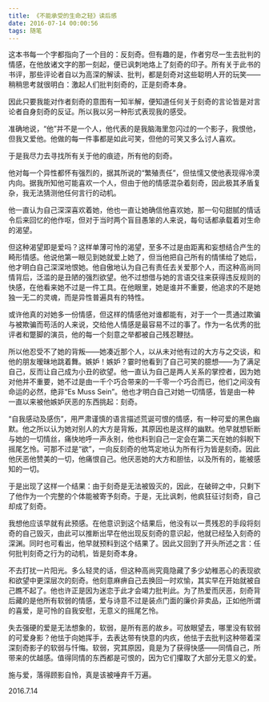 ```yaml
---
title: 《不能承受的生命之轻》读后感
date: 2016-07-14 00:00:56
tags: 随笔
---
```


这本书每一个字都指向了一个目的：反刻奇。但有趣的是，作者穷尽一生去批判的情感，在他放诸文字的那一刻起，便已讽刺地烙上了刻奇的印子。所有关于此书的书评，那些评论者自以为高深的解读、批判，都是刻奇对这些聪明人开的玩笑——稍稍思考就很明白：激起人们批判刻奇的，正是刻奇本身。

因此只要我能对作者刻奇的意图有一知半解，便知道任何关于刻奇的言论皆是对言论者自身刻奇的反证。所以我以另一种形式表现我的感受。

<!--more-->

准确地说，“他”并不是一个人，他代表的是我脑海里忽闪过的一个影子，我恨他，但我又爱他。他做的每一件事都是如此可笑，但他的可笑又多么讨人喜欢。

于是我尽力去寻找所有关于他的痕迹，所有他的刻奇。

他对每一个异性都怀有强烈的，据其所说的“繁殖责任”，但怯懦又使他表现得冷漠内向。据我所知他可能喜欢一个人，但由于他的情感混杂着刻奇，因此极其矛盾复杂，我无法猜测他任何言行的动机。

他一直认为自己深深喜欢着她，他也一直让她确信他喜欢她，那一句句甜腻的情话令后来回忆的他作呕，但对于当时两个盲目愚笨的人来说，每句话都承载着对生命的渴望。

但这种渴望即是爱吗？这样单薄可怜的渴望，至多不过是由距离和妄想结合产生的畸形情感。他说他第一眼见到她就爱上她了，但当他把自己所有的情愫给了她后，他才明白自己深深地恨她。他自傲地认为自己有责任去关爱那个人，而这种高尚同情背后，泛滥的是丑陋的强烈欲望。他不过想借与她的言语交往来获得违反规则的快感，在他看来她不过是一件工具。在他眼里，她是谁并不重要，他追求的不是她独一无二的灵魂，而是异性普遍具有的特性。

或许他真的对她多一份情感，但这样的情感他对谁都能有，对于一个一贯通过欺骗与被欺骗而苟活的人来说，交给他人情感是最容易不过的事了。作为一名优秀的批评者和蹩脚的演员，他的每一个刻意之举都被自己残忍鞭挞。

所以他忍受不了她的背叛——她凑近那个人，以从未对他有过的大方与之交谈，和他的朋友暧昧地跳着舞。嫉妒！嫉妒？霎时他看到了自己可笑的臆想——为了满足自己，反而让自己成为小丑的欲望。他一直认为自己是两人关系的掌控者，因为她对他并不重要，她不过是由一千个巧合带来的一千零一个巧合而已，他们之间没有命运的必然，绝非“Es Muss Sein”。他也才明白自己对她一切情感，皆是由一种一直以来被他嫉妒厌恶的东西挑起：刻奇。

“自我感动及感伤”，用严肃谨慎的语言描述荒诞可恨的情感，有一种可爱的黑色幽默。他之所以认为她对别人的大方是背叛，其原因也是这样的幽默。他早就想斩断与她的一切情丝，痛快地呼一声永别，他也料到自己一定会在第二天在她的斜睨下摇尾乞怜。可那不过是“欲”，一向反刻奇的他笃定地认为所有行为皆是刻奇。因此他厌恶他赞美的一切，他痛恨自己。他厌恶她的大方和胆怯，以及所有的，能被感知的一切。

于是出现了这样一个结果：由于刻奇是无法被毁灭的，因此，在破碎之中，只剩下了他作为一个完整的个体能被寄予刻奇。于是，无比讽刺，他疯狂征讨刻奇，自己却成了刻奇。

我想他应该早就有此预感。在他意识到这个结果后，他没有以一贯残忍的手段将刻奇的自己毁灭，由此可以推断出早在他出现反刻奇的意识起，他就已经坠入刻奇的深渊。同时也可看出，他早就预料到这个结果了。因此又回到了开头所述之言：任何批判刻奇之行为的动机，皆是刻奇本身。

不去打扰一片阳光。多么轻灵的话，但这种高尚究竟隐藏了多少幼稚恶心的表现欲和欲望中更深层次的刻奇。他刻意麻痹自己去换回一时欢愉，其实早在开始就被自己瞧不起了。他也许正是因为迷恋于此才会竭力批判此。为了热爱而厌恶，刻奇背后藏的是他所有软弱的情感，爱与诗意不过是装点门面的廉价非卖品，正如他所谓的喜爱，是可怜的自我安慰，无意义的摇尾乞怜。

失去强硬的爱是无法想象的，软弱，是所有恶的故乡。可放眼望去，哪里没有软弱的可爱身影？他怯于向她挥手，去表达带有快意的内疚，他怯于去批判这种带着深深刻奇影子的软弱与忏悔。软弱，究其原因，竟是为了获得快感——同情自己，所带来的优越感。值得同情的东西都是可恨的，因为它们攥取了大部分无意义的爱。

施与爱，落得顾影自怜，真是该被唾弃千万遍。

2016.7.14